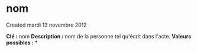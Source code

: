 nom
===
Created mardi 13 novembre 2012

**Clé :** nom
**Description :** nom de la personne tel qu'écrit dans l'acte.
**Valeurs possibles :** *
